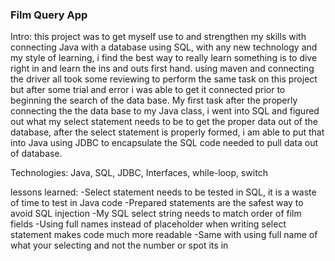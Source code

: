### Film Query App

Intro: this project was to get myself use to and strengthen my skills with connecting Java with a database using SQL, with any new technology
and my style of learning, i find the best way to really learn something is to dive right in and learn the ins and outs first hand.
using maven and connecting the driver all took some reviewing to perform the same task on this project but after some trial and error
i was able to get it connected prior to beginning the search of the data base. My first task after the properly connecting the the data base to
my Java class, i went into SQL and figured out what my select statement needs to be to get the proper data out of the database, after the select
statement is properly formed, i am able to put that into Java using JDBC to encapsulate the SQL code needed to pull data out of database.

Technologies: Java, SQL, JDBC, Interfaces, while-loop, switch

lessons learned:
-Select statement needs to be tested in SQL, it is a waste of time to test in Java code
-Prepared statements are the safest way to avoid SQL injection
-My SQL select string needs to match order of film fields
-Using full names instead of placeholder when writing select statement makes code much more readable
-Same with using full name of what your selecting and not the number or spot its in
